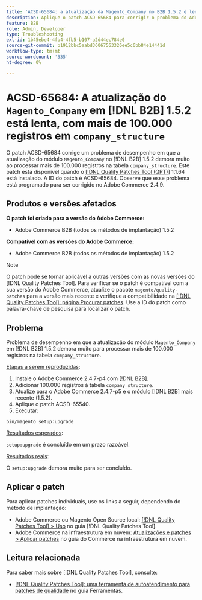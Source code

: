```yaml
---
title: 'ACSD-65684: a atualização da Magento_Company no B2B 1.5.2 é lenta, com mais de 100.000 registros na company_structure'
description: Aplique o patch ACSD-65684 para corrigir o problema do Adobe Commerce em que a atualização do módulo Magento_Company no B2B 1.5.2 demora muito devido ao processamento de um grande número de registros (~100.000+) na tabela company_structure.
feature: B2B
role: Admin, Developer
type: Troubleshooting
exl-id: 1b45ebe4-4fb4-4fb5-b107-a2d44ec784e0
source-git-commit: b1912bbc5aabd36067563326ee5c6bb84e14441d
workflow-type: tm+mt
source-wordcount: '335'
ht-degree: 0%

---
```


# ACSD-65684: A atualização do `Magento_Company` em [!DNL B2B] 1.5.2 está lenta, com mais de 100.000 registros em `company_structure`

O patch ACSD-65684 corrige um problema de desempenho em que a atualização do módulo `Magento_Company` no [!DNL B2B] 1.5.2 demora muito ao processar mais de 100.000 registros na tabela `company_structure`. Este patch está disponível quando o [[!DNL Quality Patches Tool (QPT)]](/help/tools/quality-patches-tool/quality-patches-tool-to-self-serve-quality-patches.md) 1.1.64 está instalado. A ID do patch é ACSD-65684. Observe que esse problema está programado para ser corrigido no Adobe Commerce 2.4.9.

## Produtos e versões afetados

**O patch foi criado para a versão do Adobe Commerce:**

* Adobe Commerce B2B (todos os métodos de implantação) 1.5.2

**Compatível com as versões do Adobe Commerce:**

* Adobe Commerce B2B (todos os métodos de implantação) 1.5.2

>[!NOTE]
>
>O patch pode se tornar aplicável a outras versões com as novas versões do [!DNL Quality Patches Tool]. Para verificar se o patch é compatível com a sua versão do Adobe Commerce, atualize o pacote `magento/quality-patches` para a versão mais recente e verifique a compatibilidade na [[!DNL Quality Patches Tool]: página Procurar patches](https://experienceleague.adobe.com/tools/commerce-quality-patches/index.html). Use a ID do patch como palavra-chave de pesquisa para localizar o patch.

## Problema

Problema de desempenho em que a atualização do módulo `Magento_Company` em [!DNL B2B] 1.5.2 demora muito para processar mais de 100.000 registros na tabela `company_structure`.

<u>Etapas a serem reproduzidas</u>:

1. Instale o Adobe Commerce 2.4.7-p4 com [!DNL B2B].
1. Adicionar 100.000 registros à tabela `company_structure`.
1. Atualize para o Adobe Commerce 2.4.7-p5 e o módulo [!DNL B2B] mais recente (1.5.2).
1. Aplique o patch ACSD-65540.
1. Executar:

```
bin/magento setup:upgrade
```

<u>Resultados esperados</u>:

`setup:upgrade` é concluído em um prazo razoável.

<u>Resultados reais</u>:

O `setup:upgrade` demora muito para ser concluído.

## Aplicar o patch

Para aplicar patches individuais, use os links a seguir, dependendo do método de implantação:

* Adobe Commerce ou Magento Open Source local: [[!DNL Quality Patches Tool] > Uso](/help/tools/quality-patches-tool/usage.md) no guia [!DNL Quality Patches Tool].
* Adobe Commerce na infraestrutura em nuvem: [Atualizações e patches > Aplicar patches](https://experienceleague.adobe.com/docs/commerce-cloud-service/user-guide/develop/upgrade/apply-patches.html) no guia do Commerce na infraestrutura em nuvem.

## Leitura relacionada

Para saber mais sobre [!DNL Quality Patches Tool], consulte:

* [[!DNL Quality Patches Tool]: uma ferramenta de autoatendimento para patches de qualidade](/help/tools/quality-patches-tool/quality-patches-tool-to-self-serve-quality-patches.md) no guia Ferramentas.

